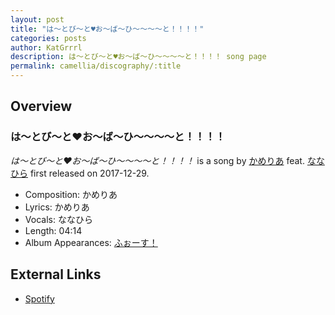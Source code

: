 ```yaml
---
layout: post
title: "は～とび～と♥お～ば～ひ～～～～と！！！！"
categories: posts
author: KatGrrrl
description: は～とび～と♥お～ば～ひ～～～～と！！！！ song page
permalink: camellia/discography/:title
---
```


## Overview

### は～とび～と♥お～ば～ひ～～～～と！！！！

*は～とび～と♥お～ば～ひ～～～～と！！！！* is a song by [かめりあ](/camellia) feat. [ななひら](#) first released on 2017-12-29.

* Composition: かめりあ
* Lyrics: かめりあ
* Vocals: ななひら
* Length: 04:14
* Album Appearances: [ふぉーす！](<{% link postsInclude/_posts/camellia/albums/Force/2023-12-20-Force.md %}>)

## External Links

* [Spotify](https://open.spotify.com/track/4zgQ4IMlio7gUKbMEk1nqw?si=00574e283a7c490a)

